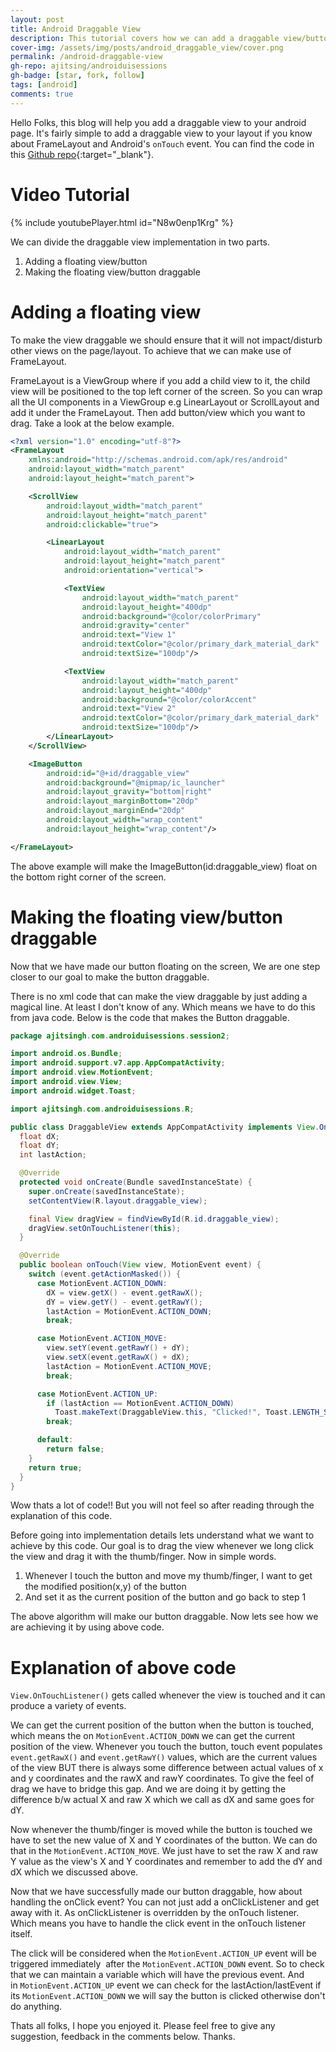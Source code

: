 ```yaml
---
layout: post
title: Android Draggable View
description: This tutorial covers how we can add a draggable view/button in the layout.
cover-img: /assets/img/posts/android_draggable_view/cover.png
permalink: /android-draggable-view
gh-repo: ajitsing/androiduisessions
gh-badge: [star, fork, follow]
tags: [android]
comments: true
---
```


Hello Folks, this blog will help you add a draggable view to your android page. It's fairly simple to add a draggable view to your layout if you know about FrameLayout and Android's ```onTouch``` event. You can find the code in this [Github repo](https://github.com/ajitsing/androiduisessions){:target="_blank"}.


# Video Tutorial

{% include youtubePlayer.html id="N8w0enp1Krg" %}
<br>

We can divide the draggable view implementation in two parts.

1. Adding a floating view/button
2. Making the floating view/button draggable

# Adding a floating view

To make the view draggable we should ensure that it will not impact/disturb other views on the page/layout. To achieve that we can make use of FrameLayout.

FrameLayout is a ViewGroup where if you add a child view to it, the child view will be positioned to the top left corner of the screen. So you can wrap all the UI components in a ViewGroup e.g LinearLayout or ScrollLayout and add it under the FrameLayout. Then add button/view which you want to drag. Take a look at the below example.

```xml
<?xml version="1.0" encoding="utf-8"?>
<FrameLayout
    xmlns:android="http://schemas.android.com/apk/res/android"
    android:layout_width="match_parent"
    android:layout_height="match_parent">

    <ScrollView
        android:layout_width="match_parent"
        android:layout_height="match_parent"
        android:clickable="true">

        <LinearLayout
            android:layout_width="match_parent"
            android:layout_height="match_parent"
            android:orientation="vertical">

            <TextView
                android:layout_width="match_parent"
                android:layout_height="400dp"
                android:background="@color/colorPrimary"
                android:gravity="center"
                android:text="View 1"
                android:textColor="@color/primary_dark_material_dark"
                android:textSize="100dp"/>

            <TextView
                android:layout_width="match_parent"
                android:layout_height="400dp"
                android:background="@color/colorAccent"
                android:text="View 2"
                android:textColor="@color/primary_dark_material_dark"
                android:textSize="100dp"/>
        </LinearLayout>
    </ScrollView>

    <ImageButton
        android:id="@+id/draggable_view"
        android:background="@mipmap/ic_launcher"
        android:layout_gravity="bottom|right"
        android:layout_marginBottom="20dp"
        android:layout_marginEnd="20dp"
        android:layout_width="wrap_content"
        android:layout_height="wrap_content"/>

</FrameLayout>
```

The above example will make the ImageButton(id:draggable_view) float on the bottom right corner of the screen.

# Making the floating view/button draggable

Now that we have made our button floating on the screen, We are one step closer to our goal to make the button draggable.

There is no xml code that can make the view draggable by just adding a magical line. At least I don't know of any. Which means we have to do this from java code. Below is the code that makes the Button draggable.

```java
package ajitsingh.com.androiduisessions.session2;

import android.os.Bundle;
import android.support.v7.app.AppCompatActivity;
import android.view.MotionEvent;
import android.view.View;
import android.widget.Toast;

import ajitsingh.com.androiduisessions.R;

public class DraggableView extends AppCompatActivity implements View.OnTouchListener {
  float dX;
  float dY;
  int lastAction;

  @Override
  protected void onCreate(Bundle savedInstanceState) {
    super.onCreate(savedInstanceState);
    setContentView(R.layout.draggable_view);

    final View dragView = findViewById(R.id.draggable_view);
    dragView.setOnTouchListener(this);
  }

  @Override
  public boolean onTouch(View view, MotionEvent event) {
    switch (event.getActionMasked()) {
      case MotionEvent.ACTION_DOWN:
        dX = view.getX() - event.getRawX();
        dY = view.getY() - event.getRawY();
        lastAction = MotionEvent.ACTION_DOWN;
        break;

      case MotionEvent.ACTION_MOVE:
        view.setY(event.getRawY() + dY);
        view.setX(event.getRawX() + dX);
        lastAction = MotionEvent.ACTION_MOVE;
        break;

      case MotionEvent.ACTION_UP:
        if (lastAction == MotionEvent.ACTION_DOWN)
          Toast.makeText(DraggableView.this, "Clicked!", Toast.LENGTH_SHORT).show();
        break;

      default:
        return false;
    }
    return true;
  }
}
```

Wow thats a lot of code!! But you will not feel so after reading through the explanation of this code.

Before going into implementation details lets understand what we want to achieve by this code. Our goal is to drag the view whenever we long click the view and drag it with the thumb/finger. Now in simple words.

1. Whenever I touch the button and move my thumb/finger, I want to get the modified position(x,y) of the button
2. And set it as the current position of the button and go back to step 1

The above algorithm will make our button draggable. Now lets see how we are achieving it by using above code.

# Explanation of above code

```View.OnTouchListener()``` gets called whenever the view is touched and it can produce a variety of events.

We can get the current position of the button when the button is touched, which means the on ```MotionEvent.ACTION_DOWN``` we can get the current position of the view. Whenever you touch the button, touch event populates ```event.getRawX()``` and ```event.getRawY()``` values, which are the current values of the view BUT there is always some difference between actual values of x and y coordinates and the rawX and rawY coordinates. To give the feel of drag we have to bridge this gap. And we are doing it by getting the difference b/w actual X and raw X which we call as dX and same goes for dY.


Now whenever the thumb/finger is moved while the button is touched we have to set the new value of X and Y coordinates of the button. We can do that in the ```MotionEvent.ACTION_MOVE```. We just have to set the raw X and raw Y value as the view's X and Y coordinates and remember to add the dY and dX which we discussed above.

Now that we have successfully made our button draggable, how about handling the onClick event? You can not just add a onClickListener and get away with it. As onClickListener is overridden by the onTouch listener. Which means you have to handle the click event in the onTouch listener itself.

The click will be considered when the ```MotionEvent.ACTION_UP``` event will be triggered immediately  after the ```MotionEvent.ACTION_DOWN``` event. So to check that we can maintain a variable which will have the previous event. And in ```MotionEvent.ACTION_UP``` event we can check for the lastAction/lastEvent if its ```MotionEvent.ACTION_DOWN``` we will say the button is clicked otherwise don't do anything.

Thats all folks, I hope you enjoyed it. Please feel free to give any suggestion, feedback in the comments below. Thanks.
